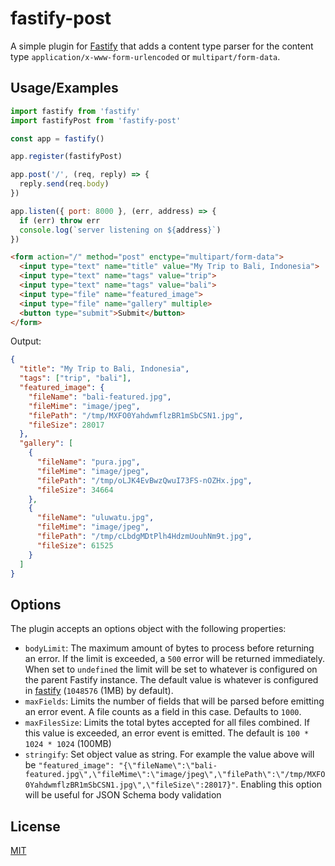 # fastify-post

A simple plugin for [Fastify][fastify] that adds a content type parser for
the content type `application/x-www-form-urlencoded` or `multipart/form-data`.

[fastify]: https://www.fastify.io/

## Usage/Examples

```javascript
import fastify from 'fastify'
import fastifyPost from 'fastify-post'

const app = fastify()

app.register(fastifyPost)

app.post('/', (req, reply) => {
  reply.send(req.body)
})

app.listen({ port: 8000 }, (err, address) => {
  if (err) throw err
  console.log(`server listening on ${address}`)
})
```

```html
<form action="/" method="post" enctype="multipart/form-data">
  <input type="text" name="title" value="My Trip to Bali, Indonesia">
  <input type="text" name="tags" value="trip">
  <input type="text" name="tags" value="bali">
  <input type="file" name="featured_image">
  <input type="file" name="gallery" multiple>
  <button type="submit">Submit</button>
</form>
```
Output:

```json
{
  "title": "My Trip to Bali, Indonesia",
  "tags": ["trip", "bali"],
  "featured_image": {
    "fileName": "bali-featured.jpg",
    "fileMime": "image/jpeg",
    "filePath": "/tmp/MXFO0YahdwmflzBR1mSbCSN1.jpg",
    "fileSize": 28017
  },
  "gallery": [
    {
      "fileName": "pura.jpg",
      "fileMime": "image/jpeg",
      "filePath": "/tmp/oLJK4EvBwzQwuI73FS-nOZHx.jpg",
      "fileSize": 34664
    },
    {
      "fileName": "uluwatu.jpg",
      "fileMime": "image/jpeg",
      "filePath": "/tmp/cLbdgMDtPlh4HdzmUouhNm9t.jpg",
      "fileSize": 61525
    }
  ]
}

```

## Options

The plugin accepts an options object with the following properties:

- `bodyLimit`: The maximum amount of bytes to process before returning an error. If the limit is exceeded, a `500` error will be returned immediately. When set to `undefined` the limit will be set to whatever is configured on the parent Fastify instance. The default value is whatever is configured in [fastify](https://www.fastify.io/docs/latest/Reference/Server/#bodylimit) (`1048576` (1MB) by default).
- `maxFields`: Limits the number of fields that will be parsed before emitting an error event. A file counts as a field in this case. Defaults to `1000`.
- `maxFilesSize`: Limits the total bytes accepted for all files combined. If this value is exceeded, an error event is emitted. The default is `100 * 1024 * 1024` (100MB)
- `stringify`: Set object value as string. For example the value above will be `"featured_image": "{\"fileName\":\"bali-featured.jpg\",\"fileMime\":\"image/jpeg\",\"filePath\":\"/tmp/MXFO0YahdwmflzBR1mSbCSN1.jpg\",\"fileSize\":28017}"`. Enabling this option will be useful for JSON Schema body validation

## License

[MIT](https://github.com/erwinstone/fastify-post/blob/main/LICENSE)

